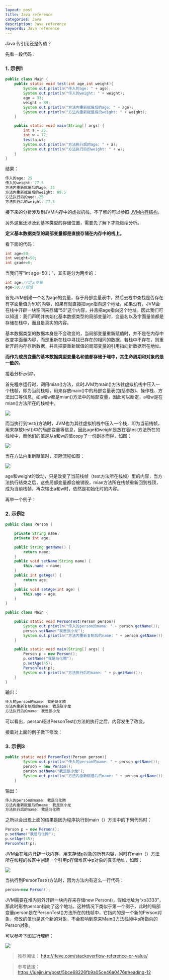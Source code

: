 ```yaml
---
layout: post
title: Java reference
categories: Java
description: Java reference
keywords: Java reference
---
```


Java 传引用还是传值？

先看一段代码：

### 1. 示例1

```java
public class Main {
    public static void test(int age,int weight){
        System.out.println("传入的age: " + age);
        System.out.println("传入的weight: " + weight);
        age = 33;
        weight = 89;
        System.out.println("方法内重新赋值后的age: " + age);
        System.out.println("方法内重新赋值后的weight: " + weight);
    }

    public static void main(String[] args) {
        int a = 25;
        int w = 77;
        test(a,w);
        System.out.println("方法执行后的age: " + a);
        System.out.println("方法执行后的weight: " + w);
    }
}
```

结果：

```java
传入的age: 25
传入的weight: 77.5
方法内重新赋值后的age: 33
方法内重新赋值后的weight: 89.5
方法执行后的age: 25
方法执行后的weight: 77.5
```

接下来的分析涉及到JVM内存中的虚拟机栈，不了解的可以参照 [JVM内存结构](http://machangchang.com//2018/03/24/JVM-1/)。

另外这里还涉及到基本类型的存储位置，需要先了解下才能继续分析。

**定义基本数据类型的局部变量都是直接存储在内存中的栈上。**

看下面的代码：

```java
int age=50;
int weight=50;
int grade=6;
```

当我们写“int age=50；”，其实是分为两步的：

```java
int age;//定义变量
age=50;//赋值
```

首先JVM创建一个名为age的变量，存于局部变量表中，然后去栈中查找是否存在有字面量值为50的内容，如果有就直接把age指向这个地址，如果没有，JVM会在栈中开辟一块空间来存储“50”这个内容，并且把age指向这个地址。因此我们可以知道：我们声明并初始化基本数据类型的局部变量时，变量名以及字面量值都是存储在栈中，而且是真实的内容。

基本数据类型的数据本身是不会改变的，当局部变量重新赋值时，并不是在内存中改变字面量内容，而是重新在栈中寻找已存在的相同的数据，若栈中不存在，则重新开辟内存存新数据，并且把要重新赋值的局部变量的引用指向新数据所在地址。

**而作为成员变量的基本数据类型变量名和值都存储于堆中，其生命周期和对象的是一致的。**

接着分析示例1。

首先程序运行时，调用mian()方法，此时JVM为main()方法往虚拟机栈中压入一个栈帧，即为当前栈帧，用来存放main()中的局部变量表(包括参数)、操作栈、方法出口等信息，如a和w都是mian()方法中的局部变量，因此可以断定，a和w是在mian()方法所在的栈帧中。

![](/images/blog/2019-09-05-Java-reference/reference_001.jpg)

而当执行到test()方法时，JVM也为其往虚拟机栈中压入一个栈，即为当前栈帧，用来存放test()中的局部变量等信息，因此age和weight是放在着test方法所在的栈帧中，而他们的值是从a和w的值copy了一份副本而得，如图：

![](/images/blog/2019-09-05-Java-reference/reference_002.jpg)

当在方法内重新赋值时，实际流程如图：

![](/images/blog/2019-09-05-Java-reference/reference_003.jpg)

age和weight的改动，只是改变了当前栈帧（test方法所在栈帧）里的内容，当方法执行结束之后，这些局部变量都会被销毁，mian方法所在栈帧重新回到栈顶，成为当前栈帧，再次输出a和w时，依然是初始化时的内容。

再举一个例子：

### 2. 示例2

```java
public class Person {

    private String name;
    private int age;

    public String getName() {
        return name;
    }
    public void setName(String name) {
        this.name = name;
    }
    public int getAge() {
        return age;
    }
    public void setAge(int age) {
        this.age = age;
    }
}
```
```java
public class Main {

    public static void PersonTest(Person person){
        System.out.println("传入的person的name: " + person.getName());
        person.setName("我是张小龙");
        System.out.println("方法内重新复制后的name: " + person.getName());
    }

    public static void main(String[] args) {
        Person p = new Person();
        p.setName("我是马化腾");
        p.setAge(45);
        PersonTest(p);
        System.out.println("方法执行后的name: " + p.getName());
    }
}
```

输出：

```java
传入的person的name: 我是马化腾
方法内重新复制后的name: 我是张小龙
方法执行后的name: 我是张小龙
```

可以看出，person经过PersonTest()方法的执行之后，内容发生了改变。

接着对上面的例子做下修改：

### 3. 示例3

```java
public static void PersonTest(Person person){
        System.out.println("传入的person的name: " + person.getName());
        person = new Person();
        person.setName("我是张小龙");
        System.out.println("方法内重新赋值后的name: " + person.getName());
    }
```

输出：

```java
传入的person的name: 我是马化腾
方法内重新赋值后的name: 我是张小龙
方法执行后的name: 我是马化腾
```

之所以会出现上面的结果是因为程序执行到main（）方法中的下列代码时：

```java
Person p = new Person();
p.setName("我是马化腾");
p.setAge(45);
PersonTest(p);
```

JVM会在堆内开辟一块内存，用来存储p对象的所有内容，同时在main（）方法所在线程的栈区中创建一个引用p存储堆区中p对象的真实地址，如图：

![](/images/blog/2019-09-05-Java-reference/reference_004.jpg)

当执行到PersonTest()方法时，因为方法内有这么一行代码：

```java
person=new Person();
```

JVM需要在堆内另外开辟一块内存来存储new Person()，假如地址为“xo3333”，那此时形参person指向了这个地址。这种情况下类似于第一个例子，此时的局部变量person是在PersonTest()方法所在的栈帧中，它指向的是一个新的Person对象，修改的值也是这个新的对象，不会影响到原来Main()方法栈帧中p所指向的Person对象。

可以参考下图进行理解：

![](/images/blog/2019-09-05-Java-reference/reference_005.jpg)

> 推荐阅读：
http://ifeve.com/stackoverflow-reference-or-value/

> 参考链接：
https://juejin.im/post/5bce68226fb9a05ce46a0476#heading-12
